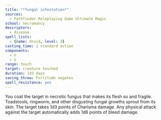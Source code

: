 ```yaml
---
title: "*fungal infestation*"
sources:
  - Pathfinder Roleplaying Game Ultimate Magic
school: necromancy
descriptors:
  - disease
spell_lists:
  - {name: druid, level: 3}
casting_time: 1 standard action
components:
  - V
  - S
range: touch
target: creature touched
duration: 1d3 days
saving_throw: Fortitude negates
spell_resistance: yes
---
```


You coat the target in necrotic fungus that makes its flesh so  and fragile. Toadstools, ringworm, and other disgusting fungal growths sprout from its skin. The target takes 1d3 points of Charisma damage. Any physical attack against the target automatically adds 1d6 points of bleed damage.

